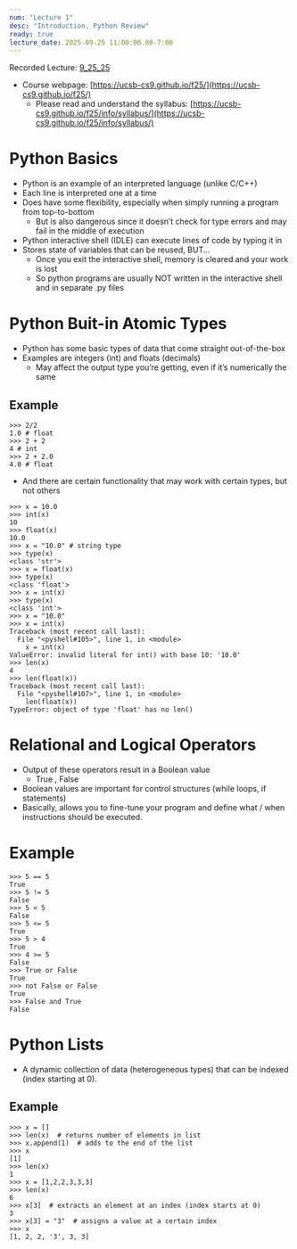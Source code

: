 ```yaml
---
num: "Lecture 1"
desc: "Introduction, Python Review"
ready: true
lecture_date: 2025-09-25 11:00:00.00-7:00
---
```


Recorded Lecture: [9_25_25](https://drive.google.com/file/d/1O7CxW9m1b3-BjggIvzhDiR22pEKb3LJv/view?usp=drive_link)

* Course webpage: [https://ucsb-cs9.github.io/f25/](https://ucsb-cs9.github.io/f25/)
	* Please read and understand the syllabus: [https://ucsb-cs9.github.io/f25/info/syllabus/](https://ucsb-cs9.github.io/f25/info/syllabus/)

# Python Basics

* Python is an example of an interpreted language (unlike C/C++)
* Each line is interpreted one at a time
* Does have some flexibility, especially when simply running a program from top-to-bottom
	* But is also dangerous since it doesn’t check for type errors and may fail in the middle of execution
* Python interactive shell (IDLE) can execute lines of code by typing it in
* Stores state of variables that can be reused, BUT...
	* Once you exit the interactive shell, memory is cleared and your work is lost
	* So python programs are usually NOT written in the interactive shell and in separate .py files

# Python Buit-in Atomic Types

* Python has some basic types of data that come straight out-of-the-box
* Examples are integers (int) and floats (decimals)
	* May affect the output type you’re getting, even if it’s numerically the same

## Example

```
>>> 2/2
1.0 # float
>>> 2 + 2
4 # int
>>> 2 + 2.0
4.0 # float
```

* And there are certain functionality that may work with certain types, but not others

```
>>> x = 10.0
>>> int(x)
10
>>> float(x)
10.0
>>> x = "10.0" # string type
>>> type(x)
<class 'str'>
>>> x = float(x)
>>> type(x)
<class 'float'>
>>> x = int(x)
>>> type(x)
<class 'int'>
>>> x = "10.0"
>>> x = int(x)
Traceback (most recent call last):
  File "<pyshell#105>", line 1, in <module>
    x = int(x)
ValueError: invalid literal for int() with base 10: '10.0'
>>> len(x)
4
>>> len(float(x))
Traceback (most recent call last):
  File "<pyshell#107>", line 1, in <module>
    len(float(x))
TypeError: object of type 'float' has no len()
```

# Relational and Logical Operators

* Output of these operators result in a Boolean value
	* True , False
* Boolean values are important for control structures (while loops, if statements)
* Basically, allows you to fine-tune your program and define what / when instructions should be executed.

# Example

```
>>> 5 == 5
True
>>> 5 != 5
False
>>> 5 < 5
False
>>> 5 <= 5
True
>>> 5 > 4
True
>>> 4 >= 5
False
>>> True or False
True
>>> not False or False
True
>>> False and True
False
```

# Python Lists

* A dynamic collection of data (heterogeneous types) that can be indexed (index starting at 0).

## Example

```
>>> x = []
>>> len(x)  # returns number of elements in list
>>> x.append(1)	 # adds to the end of the list
>>> x
[1]
>>> len(x)
1
>>> x = [1,2,2,3,3,3]
>>> len(x)
6
>>> x[3]  # extracts an element at an index (index starts at 0)
3
>>> x[3] = "3"  # assigns a value at a certain index
>>> x
[1, 2, 2, '3', 3, 3]
```
